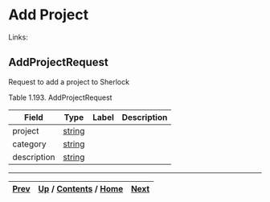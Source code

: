 
# Add Project

Links:

## AddProjectRequest

Request to add a project to Sherlock

Table 1.193. AddProjectRequest

Field| Type| Label| Description  
---|---|---|---  
project| [string](ch01s11.md "gRPC Scalar Value Types")|  |    
category| [string](ch01s11.md "gRPC Scalar Value Types")|  |    
description| [string](ch01s11.md "gRPC Scalar Value Types")|  |    
  
  

* * *

[Prev](ch01s09.md) | [Up](ch01s09.md) / [Contents](index.md) / [Home](../../index.htm)|  [Next](ch01s09s02s02.md)  
---|---|---

